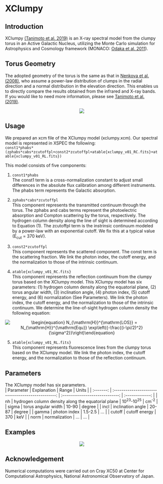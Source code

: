 # XClumpy
## Introduction
XClumpy [(Tanimoto et al. 2019)](https://ui.adsabs.harvard.edu/abs/2019ApJ...877...95T/abstract) is an X-ray spectral model from the clumpy torus in an Active Galactic Nucleus, utilizing the Monte Carlo simulation for Astrophysics and Cosmology framework (MONACO: [Odaka et al. 2011](https://ui.adsabs.harvard.edu/abs/2011ApJ...740..103O/abstract)).


## Torus Geometry
The adopted geometry of the torus is the same as that in [Nenkova et al. (2008)](https://ui.adsabs.harvard.edu/abs/2008ApJ...685..160N/abstract), who assume a power-law distribution of clumps in the radial direction and a normal distribution in the elevation direction. This enables us to directly compare the results obtained from the infrared and X-ray bands. If you would like to need more information, please see [Tanimoto et al. (2019)](https://ui.adsabs.harvard.edu/abs/2019ApJ...877...95T/abstract).

<p align="center">
<img src="https://user-images.githubusercontent.com/20199124/100601931-96766180-3346-11eb-9f25-2f96b4a8671c.jpg">
</p>


## Usage
We prepared an xcm file of the XClumpy model (xclumpy.xcm). Our spectral model is represented in XSPEC the following:  
`const1*phabs*(zphabs*cabs*zcutoffpl+const2*zcutoffpl+atable{xclumpy_v01_RC.fits}+atable{xclumpy_v01_RL.fits})`  

This model consists of five components:  
1. `const1*phabs`  
  The const1 term is a cross-normalization constant to adjust small differences in the absolute flux calibration among different instruments. The phabs term represents the Galactic absorption.  

2. `zphabs*cabs*zcutoffpl`  
  This component represents the transmitted continuum through the torus. The zphabs and cabs terms represent the photoelectric absorption and Compton scattering by the torus, respectively. The hydrogen column density along the line of sight is determined according to Equation (1). The zcutoffpl term is the instrinsic continuum modeled by a power-law with an exponential cutoff. We fix this at a typical value (E<sub>cut</sub> = 370 keV).  

3. `const2*zcutoffpl`  
  This component represents the scattered component. The const term is the scattering fraction. We link the photon index, the cutoff energy, and the normalization to those of the intrinsic continuum.

4. `atable{xclumpy_v01_RC.fits}`  
  This component represents the reflection continuum from the clumpy torus based on the XClumpy model. This XClumpy model has six parameters: (1) hydrogen column density along the equatorial plane, (2) torus angular width, (3) inclination angle, (4) photon index, (5) cutoff energy, and (6) normalization (See Parameters). We link the photon index, the cutoff energy, and the normalization to those of the intrinsic continuum. We determine the line-of-sight hydrogen column density the following equation:

<p align="center">
<img src="https://render.githubusercontent.com/render/math?math=%5Cdisplaystyle+%5Cbegin%7Bequation%7D%0AN_%7B%5Cmathrm%7BH%7D%7D%5E%7B%5Cmathrm%7BLOS%7D%7D+%3D+N_%7B%5Cmathrm%7BH%7D%7D%5E%7B%5Cmathrm%7BEqu%7D%7D+%5Cexp%5Cleft%28%7B-%5Cfrac%7B%28i-%5Cpi%2F2%29%5E2%7D%7B%5Csigma%5E2%7D%7D%5Cright%29%0A%5Cend%7Bequation%7D%0A" alt="\begin{equation} N_{\mathrm{H}}^{\mathrm{LOS}} = N_{\mathrm{H}}^{\mathrm{Equ}} \exp\left({-\frac{(i-\pi/2)^2}{\sigma^2}}\right)\end{equation}">
</p>

5. `atable{xclumpy_v01_RL.fits}`  
  This component represents fluorescence lines from the clumpy torus based on the XClumpy model. We link the photon index, the cutoff energy, and the normalization to those of the reflection continuum.


## Parameters
The XClumpy model has six parameters.  
| Parameter | Explanation                                        | Range                           | Units           | 
| :-------: | :------------------------------------------------: | :-----------------------------: | :-------------: | 
| nh        | hydrogen column density along the equatorial plane | 10<sup>23</sup>-10<sup>25</sup> | cm<sup>-2</sup> | 
| sigma     | torus angular width                                | 10-90                           | degree          | 
| incl      | inclination angle                                  | 20-87                           | degree          | 
| gamma     | photon index                                       | 1.5-2.5                         | ...             | 
| cutoff    | cutoff energy                                      | 370                             | keV             | 
| norm      | normalization                                      | ...                             | ...             | 


## Examples
<p align="center">
<img src="https://user-images.githubusercontent.com/20199124/100716198-b451ce00-33fb-11eb-9e6a-72e370c3ae0c.jpg">
</p>


## Acknowledgement
Numerical computations were carried out on Cray XC50 at Center for Computational Astrophysics, National Astronomical Observatory of Japan.
